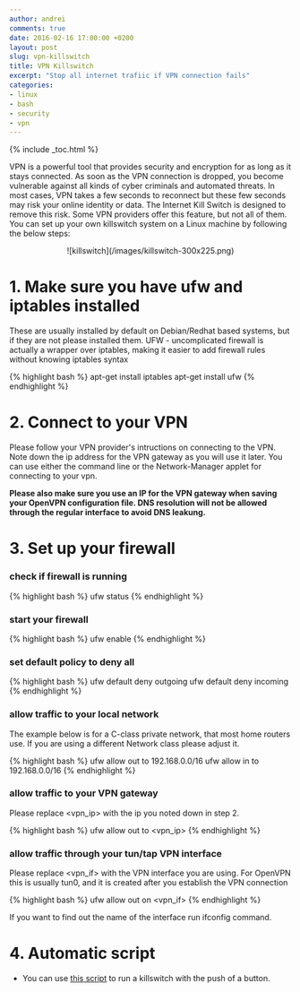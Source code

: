 ```yaml
---
author: andrei
comments: true
date: 2016-02-16 17:00:00 +0200
layout: post
slug: vpn-killswitch
title: VPN Killswitch
excerpt: "Stop all internet trafiic if VPN connection fails"
categories:
- linux
- bash
- security
- vpn
---
```


{% include _toc.html %}

VPN is a powerful tool that provides security and encryption for as long as it stays connected. As soon as the VPN connection is dropped, you become vulnerable against all kinds of cyber criminals and automated threats. In most cases, VPN takes a few seconds to reconnect but these few seconds may risk your online identity or data. The Internet Kill Switch is designed to remove this risk. Some VPN providers offer this feature, but not all of them.
You can set up your own killswitch system on a Linux machine by following the below steps: 




<div style="text-align:center" markdown="1">
![killswitch](/images/killswitch-300x225.png)
</div>

# 1. Make sure you have ufw and iptables installed
These are usually installed by default on Debian/Redhat based systems, but if they are not please installed them.
UFW - uncomplicated firewall is actually a wrapper over iptables, making it easier to add firewall rules without knowing iptables syntax

{% highlight bash %}
apt-get install iptables
apt-get install ufw
{% endhighlight %}

# 2. Connect to your VPN

Please follow your VPN provider's intructions on connecting to the VPN. Note down the ip address for the VPN gateway as you will use it later. You can use either the command line or the Network-Manager applet for connecting to your vpn. 

**Please also make sure you use an IP for the VPN gateway when saving your OpenVPN configuration file. DNS resolution will not be allowed through the regular interface to avoid DNS leakung.** 


# 3. Set up your firewall

### check if firewall is running

{% highlight bash %}
ufw status
{% endhighlight %}

### start your firewall

{% highlight bash %}
ufw enable
{% endhighlight %}

### set default policy to deny all

{% highlight bash %}
ufw default deny outgoing
ufw default deny incoming
{% endhighlight %}

### allow traffic to your local network

The example below is for a C-class private network, that most home routers use. If you are using a different Network class please adjust it.

{% highlight bash %}
ufw allow out to 192.168.0.0/16
ufw allow in to 192.168.0.0/16
{% endhighlight %}

### allow traffic to your VPN gateway

Please replace <vpn_ip> with the ip you noted down in step 2. 

{% highlight bash %}
ufw allow out to <vpn_ip>
{% endhighlight %}

### allow traffic through your tun/tap VPN interface

Please replace <vpn_if> with the VPN interface you are using. For OpenVPN this is usually tun0, and it is created after you establish the VPN connection

{% highlight bash %}
ufw allow out on <vpn_if>
{% endhighlight %}

If you want to find out the name of the interface run ifconfig command.

# 4. Automatic script

- You can use [this script](https://github.com/andreisid/bash/blob/master/killswitch.sh) to run a killswitch with the push of a button.
